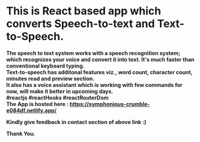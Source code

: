 
# This is React based app which converts <b>Speech-to-text<b> and Text-to-Speech.
The speech to text system works with a speech recognition system; which recognizes your voice and convert it into text. It's much faster than conventional keyboard typing. <br>
<strong> Text-to-speech <strong> has additonal features viz., word count, character count, minutes read and preview section. <br>
It also has a voice assistant which is working with few commands for now, will make it better in upcoming days.
<br> #reactjs #reactHooks #reactRouterDom <br>
The App is hosted here : https://symphonious-crumble-e084df.netlify.app/

Kindly give feedback in contact section of above link :)

Thank You.
